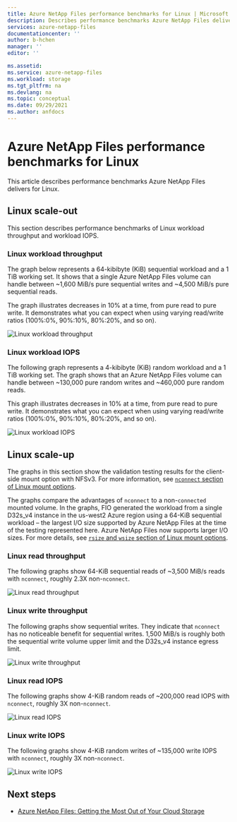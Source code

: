 ```yaml
---
title: Azure NetApp Files performance benchmarks for Linux | Microsoft Docs
description: Describes performance benchmarks Azure NetApp Files delivers for Linux. 
services: azure-netapp-files
documentationcenter: ''
author: b-hchen
manager: ''
editor: ''

ms.assetid:
ms.service: azure-netapp-files
ms.workload: storage
ms.tgt_pltfrm: na
ms.devlang: na
ms.topic: conceptual
ms.date: 09/29/2021
ms.author: anfdocs
---
```

# Azure NetApp Files performance benchmarks for Linux

This article describes performance benchmarks Azure NetApp Files delivers for Linux.

## Linux scale-out

This section describes performance benchmarks of Linux workload throughput and workload IOPS.

### Linux workload throughput  

The graph below represents a 64-kibibyte (KiB) sequential workload and a 1 TiB working set. It shows that a single Azure NetApp Files volume can handle between ~1,600 MiB/s pure sequential writes and ~4,500 MiB/s pure sequential reads.  

The graph illustrates decreases in 10% at a time, from pure read to pure write. It demonstrates what you can expect when using varying read/write ratios (100%:0%, 90%:10%, 80%:20%, and so on).

![Linux workload throughput](../media/azure-netapp-files/performance-benchmarks-linux-workload-throughput.png)  

### Linux workload IOPS  

The following graph represents a 4-kibibyte (KiB) random workload and a 1 TiB working set. The graph shows that an Azure NetApp Files volume can handle between ~130,000 pure random writes and ~460,000 pure random reads.  

This graph illustrates decreases in 10% at a time, from pure read to pure write. It demonstrates what you can expect when using varying read/write ratios (100%:0%, 90%:10%, 80%:20%, and so on).

![Linux workload IOPS](../media/azure-netapp-files/performance-benchmarks-linux-workload-iops.png)  

## Linux scale-up  

The graphs in this section show the validation testing results for the client-side mount option with NFSv3. For more information, see [`nconnect` section of Linux mount options](performance-linux-mount-options.md#nconnect).

The graphs compare the advantages of `nconnect` to a non-`connected` mounted volume. In the graphs, FIO generated the workload from a single D32s_v4 instance in the us-west2 Azure region using a 64-KiB sequential workload – the largest I/O size supported by Azure NetApp Files at the time of the testing represented here. Azure NetApp Files now supports larger I/O sizes. For more details, see [`rsize` and `wsize` section of Linux mount options](performance-linux-mount-options.md#rsize-and-wsize).

### Linux read throughput  

The following graphs show 64-KiB sequential reads of ~3,500 MiB/s reads with `nconnect`, roughly 2.3X non-`nconnect`.

![Linux read throughput](../media/azure-netapp-files/performance-benchmarks-linux-read-throughput.png)  

### Linux write throughput  

The following graphs show sequential writes. They indicate that `nconnect` has no noticeable benefit for sequential writes. 1,500 MiB/s is roughly both the sequential write volume upper limit and the D32s_v4 instance egress limit.

![Linux write throughput](../media/azure-netapp-files/performance-benchmarks-linux-write-throughput.png)  

### Linux read IOPS  

The following graphs show 4-KiB random reads of ~200,000 read IOPS with `nconnect`, roughly 3X non-`nconnect`.

![Linux read IOPS](../media/azure-netapp-files/performance-benchmarks-linux-read-iops.png)  

### Linux write IOPS  

The following graphs show 4-KiB random writes of ~135,000 write IOPS with `nconnect`, roughly 3X non-`nconnect`.

![Linux write IOPS](../media/azure-netapp-files/performance-benchmarks-linux-write-iops.png)  

## Next steps

- [Azure NetApp Files: Getting the Most Out of Your Cloud Storage](https://cloud.netapp.com/hubfs/Resources/ANF%20PERFORMANCE%20TESTING%20IN%20TEMPLATE.pdf?hsCtaTracking=f2f560e9-9d13-4814-852d-cfc9bf736c6a%7C764e9d9c-9e6b-4549-97ec-af930247f22f)
